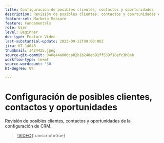 ```yaml
---
title: Configuración de posibles clientes, contactos y oportunidades
description: Revisión de posibles clientes, contactos y oportunidades de la configuración de CRM.
feature-set: Marketo Measure
feature: Fundamentals
role: User
level: Beginner
doc-type: Feature Video
last-substantial-update: 2023-09-22T00:00:00Z
jira: KT-14048
thumbnail: 3424425.jpeg
source-git-commit: 040e44a006ca82b1b248eb91ff539f18efc3b0ab
workflow-type: tm+mt
source-wordcount: '30'
ht-degree: 0%

---
```



# Configuración de posibles clientes, contactos y oportunidades

Revisión de posibles clientes, contactos y oportunidades de la configuración de CRM.

>[!VIDEO](https://video.tv.adobe.com/v/3424425/?learn=on){transcript=true}
